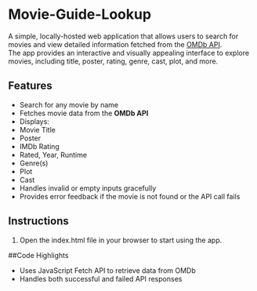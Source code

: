 # Movie-Guide-Lookup

A simple, locally-hosted web application that allows users to search for movies and view detailed information fetched from the [OMDb API](https://www.omdbapi.com/).  
The app provides an interactive and visually appealing interface to explore movies, including title, poster, rating, genre, cast, plot, and more.

##  Features

-  Search for any movie by name  
-  Fetches movie data from the **OMDb API**  
-  Displays:
  - Movie Title  
  - Poster  
  - IMDb Rating  
  - Rated, Year, Runtime  
  - Genre(s)  
  - Plot  
  - Cast  
-  Handles invalid or empty inputs gracefully  
-  Provides error feedback if the movie is not found or the API call fails

## Instructions
1. Open the index.html file in your browser to start using the app.

##Code Highlights
- Uses JavaScript Fetch API to retrieve data from OMDb
- Handles both successful and failed API responses


